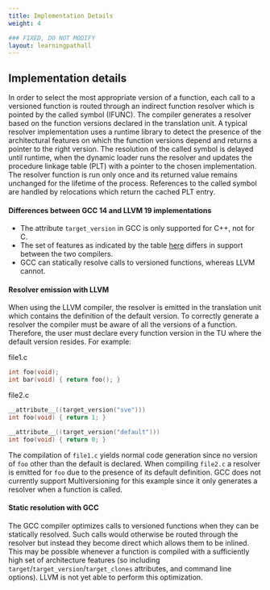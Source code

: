 ```yaml
---
title: Implementation Details
weight: 4

### FIXED, DO NOT MODIFY
layout: learningpathall
---
```


## Implementation details

In order to select the most appropriate version of a function, each call to a versioned function is routed through an indirect function resolver which is pointed by the called symbol (IFUNC). The compiler generates a resolver based on the function versions declared in the translation unit. A typical resolver implementation uses a runtime library to detect the presence of the architectural features on which the function versions depend and returns a pointer to the right version. The resolution of the called symbol is delayed until runtime, when the dynamic loader runs the resolver and updates the procedure linkage table (PLT) with a pointer to the chosen implementation. The resolver function is run only once and its returned value remains unchanged for the lifetime of the process. References to the called symbol are handled by relocations which return the cached PLT entry.

#### Differences between GCC 14 and LLVM 19 implementations

- The attribute `target_version` in GCC is only supported for C++, not for C.
- The set of features as indicated by the table [here](https://arm-software.github.io/acle/main/acle.html#mapping) differs in support between the two compilers.
- GCC can statically resolve calls to versioned functions, whereas LLVM cannot.

#### Resolver emission with LLVM

When using the LLVM compiler, the resolver is emitted in the translation unit which contains the definition of the default version. To correctly generate a resolver the compiler must be aware of all the versions of a function. Therefore, the user must declare every function version in the TU where the default version resides. For example:

file1.c
```c
int foo(void);
int bar(void) { return foo(); }
```

file2.c
```c
__attribute__((target_version("sve")))
int foo(void) { return 1; }

__attribute__((target_version("default")))
int foo(void) { return 0; }
```

The compilation of `file1.c` yields normal code generation since no version of `foo` other than the default is declared. When compiling `file2.c` a resolver is emitted for `foo` due to the presence of its default definition. GCC does not currently support Multiversioning for this example since it only generates a resolver when a function is called.

#### Static resolution with GCC

The GCC compiler optimizes calls to versioned functions when they can be statically resolved. Such calls would otherwise be routed through the resolver but instead they become direct which allows them to be inlined. This may be possible whenever a function is compiled with a sufficiently high set of architecture features (so including `target`/`target_version`/`target_clones` attributes, and command line options). LLVM is not yet able to perform this optimization.
